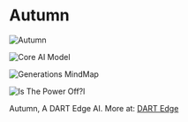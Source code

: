 # Autumn

![Autumn](https://raw.githubusercontent.com/radicaldeepscale/Autumn/main/Autumn%20(4).png)

![Core AI Model](https://raw.githubusercontent.com/radicaldeepscale/Autumn/main/Core%20AI%20Model.png)

![Generations MindMap](https://github.com/radicaldeepscale/Autumn/assets/59750726/791c2b29-bc5b-44ad-a24b-499f8a92fd26)

![Is The Power Off?l](https://raw.githubusercontent.com/radicaldeepscale/Autumn/main/AutumnJournal.png)

Autumn, A DART Edge AI.
More at: [DART Edge](https://dartedge.com/autumn)
